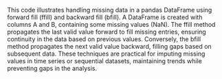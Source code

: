 This code illustrates handling missing data in a pandas DataFrame using forward fill (ffill) and backward fill (bfill). A DataFrame is created with columns A and B, containing some missing values (NaN). The ffill method propagates the last valid value forward to fill missing entries, ensuring continuity in the data based on previous values. Conversely, the bfill method propagates the next valid value backward, filling gaps based on subsequent data. These techniques are practical for imputing missing values in time series or sequential datasets, maintaining trends while preventing gaps in the analysis.
